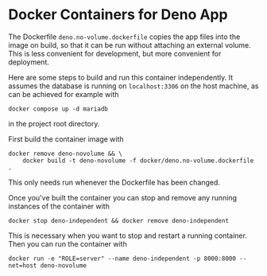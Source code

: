 # Docker Containers for Deno App

The Dockerfile `deno.no-volume.dockerfile` copies the app files
into the image on build, so that it can be run without attaching
an external volume. This is less convenient for development, but
more convenient for deployment.

Here are some steps to build and run this container independently.
It assumes the database is running on `localhost:3306` on the host
machine, as can be achieved for example with

```shell
docker compose up -d mariadb
```

in the project root directory.

First build the container image with

```shell
docker remove deno-novolume && \
	docker build -t deno-novolume -f docker/deno.no-volume.dockerfile .
```
This only needs run whenever the Dockerfile has been changed.

Once you've built the container you can stop and remove any running
instances of the container with

```shell
docker stop deno-independent && docker remove deno-independent
```

This is necessary when you want to stop and restart a running container.
Then you can run the container with

```shell
docker run -e "ROLE=server" --name deno-independent -p 8000:8000 --net=host deno-novolume
```
